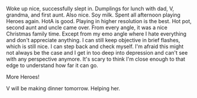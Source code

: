 Woke up nice, successfully slept in. Dumplings for lunch with dad, V, grandma, and first aunt. Also nice. Soy milk. Spent all afternoon playing Heroes again. HotA is good. Playing in higher resolution is the best. Hot pot, second aunt and uncle came over. From every angle, it was a nice Christmas family time. Except from my emo angle where I hate everything and don't appreciate anything. I can still keep objective in brief flashes, which is still nice. I can step back and check myself. I'm afraid this might not always be the case and I get in too deep into depression and can't see with any perspective anymore. It's scary to think I'm close enough to that edge to understand how far it can go.

More Heroes!

V will be making dinner tomorrow. Helping her.
